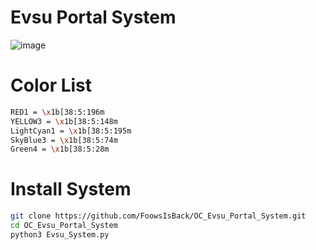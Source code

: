 # Evsu Portal System
![image](https://github.com/user-attachments/assets/57f2a18a-6d77-483c-9c3f-9a5df7ff5e9f)

# Color List
```sh
RED1 = \x1b[38:5:196m
YELLOW3 = \x1b[38:5:148m
LightCyan1 = \x1b[38:5:195m
SkyBlue3 = \x1b[38:5:74m
Green4 = \x1b[38:5:28m
```
# Install System
```sh
git clone https://github.com/FoowsIsBack/OC_Evsu_Portal_System.git
cd OC_Evsu_Portal_System
python3 Evsu_System.py
```
